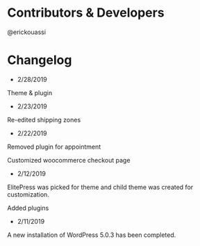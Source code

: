 # Contributors & Developers
@erickouassi

# Changelog

* 2/28/2019

Theme & plugin

* 2/23/2019

Re-edited shipping zones

* 2/22/2019

Removed plugin for appointment

Customized woocommerce checkout page

* 2/12/2019

ElitePress was picked for theme and child theme was created for customization.

Added plugins

* 2/11/2019

A new installation of WordPress 5.0.3 has been completed.

